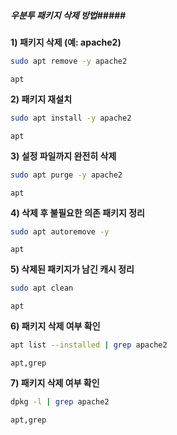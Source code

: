 ##### 우분투 패키지 삭제 방법#####

**1) 패키지 삭제 (예: apache2)**

```bash
sudo apt remove -y apache2
```

```tech
apt
```

**2) 패키지 재설치**

```bash
sudo apt install -y apache2
```

```tech
apt
```

**3) 설정 파일까지 완전히 삭제**

```bash
sudo apt purge -y apache2
```

```tech
apt
```

**4) 삭제 후 불필요한 의존 패키지 정리**

```bash
sudo apt autoremove -y
```

```tech
apt
```

**5) 삭제된 패키지가 남긴 캐시 정리**

```bash
sudo apt clean
```

```tech
apt
```

**6) 패키지 삭제 여부 확인**

```bash
apt list --installed | grep apache2
```

```tech
apt,grep
```

**7) 패키지 삭제 여부 확인**

```bash
dpkg -l | grep apache2
```

```tech
apt,grep
```
